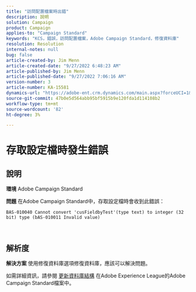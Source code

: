 ```yaml
---
title: "訪問配置檔案時出錯"
description: 說明
solution: Campaign
product: Campaign
applies-to: "Campaign Standard"
keywords: "KCS，錯誤，訪問配置檔案，Adobe Campaign Standard，修復資料庫"
resolution: Resolution
internal-notes: null
bug: false
article-created-by: Jim Menn
article-created-date: "9/27/2022 6:48:23 AM"
article-published-by: Jim Menn
article-published-date: "9/27/2022 7:06:16 AM"
version-number: 3
article-number: KA-15581
dynamics-url: "https://adobe-ent.crm.dynamics.com/main.aspx?forceUCI=1&pagetype=entityrecord&etn=knowledgearticle&id=e25c2c5e-303e-ed11-9db1-0022480866ad"
source-git-commit: 47b0e5d564abb95bf5915b9e120fda1d114108b2
workflow-type: tm+mt
source-wordcount: '82'
ht-degree: 3%

---
```


# 存取設定檔時發生錯誤

## 說明


<b>環境</b>
Adobe Campaign Standard

<b>問題</b>
在Adobe Campaign Standard中，存取設定檔時會收到此錯誤：


```
BAS-010040 Cannot convert 'cusFieldbyTest'(type text) to integer (32 bit) type (bAS-010011 Invalid value)
```






<br>



## 解析度


<b>解決方案</b>
使用修復資料庫選項修復資料庫，應該可以解決問題。

如需詳細資訊，請參閱 [更新資料庫結構](https://docs.adobe.com/content/help/en/campaign-standard/using/developing/adding-or-extending-a-resource/updating-the-database-structure.html) 在Adobe Experience League的Adobe Campaign Standard檔案中。
